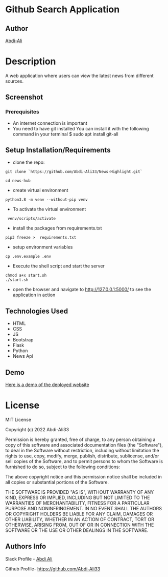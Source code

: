 # Github Search Application

## Author

[Abdi-Ali](https://github.com/Abdi-Ali33)

# Description

A web application where users can view the latest news from different sources.

## Screenshot

### Prerequisites

- An internet connection is important
- You need to have git installed You can install it with the following command in your terminal $ sudo apt install git-all

## Setup Installation/Requirements

- clone the repo:

```shell
git clone `https://github.com/Abdi-Ali33/News-Highlight.git`
```

```shell
cd news-hub
```

- create virtual environment

```shell
python3.8 -m venv --without-pip venv
```

- To activate the virtual environment

```shell
 venv/scripts/activate
```

- install the packages from requirements.txt

```shell
pip3 freeze >  requirements.txt
```

- setup environment variables

```shell
cp .env.example .env
```

- Execute the shell script and start the server

```shell
chmod a+x start.sh
./start.sh
```

- open the browser and navigate to http://127.0.0.1:5000/ to see the application in action

## Technologies Used

- HTML
- CSS
- JS
- Bootstrap
- Flask
- Python
- News Api

## Demo

[Here is a demo of the deployed website](https://news-hub-254.herokuapp.com/)

# License

MIT License

Copyright (c) 2022 Abdi-Ali33

Permission is hereby granted, free of charge, to any person obtaining a copy
of this software and associated documentation files (the "Software"), to deal
in the Software without restriction, including without limitation the rights
to use, copy, modify, merge, publish, distribute, sublicense, and/or sell
copies of the Software, and to permit persons to whom the Software is
furnished to do so, subject to the following conditions:

The above copyright notice and this permission notice shall be included in all
copies or substantial portions of the Software.

THE SOFTWARE IS PROVIDED "AS IS", WITHOUT WARRANTY OF ANY KIND, EXPRESS OR
IMPLIED, INCLUDING BUT NOT LIMITED TO THE WARRANTIES OF MERCHANTABILITY,
FITNESS FOR A PARTICULAR PURPOSE AND NONINFRINGEMENT. IN NO EVENT SHALL THE
AUTHORS OR COPYRIGHT HOLDERS BE LIABLE FOR ANY CLAIM, DAMAGES OR OTHER
LIABILITY, WHETHER IN AN ACTION OF CONTRACT, TORT OR OTHERWISE, ARISING FROM,
OUT OF OR IN CONNECTION WITH THE SOFTWARE OR THE USE OR OTHER DEALINGS IN THE
SOFTWARE.

## Authors Info

Slack Profile - [Abdi Ali](https://app.slack.com/client/T0101L740P4/D032HD8S7CP)

Github Profile- https://github.com/Abdi-Ali33
